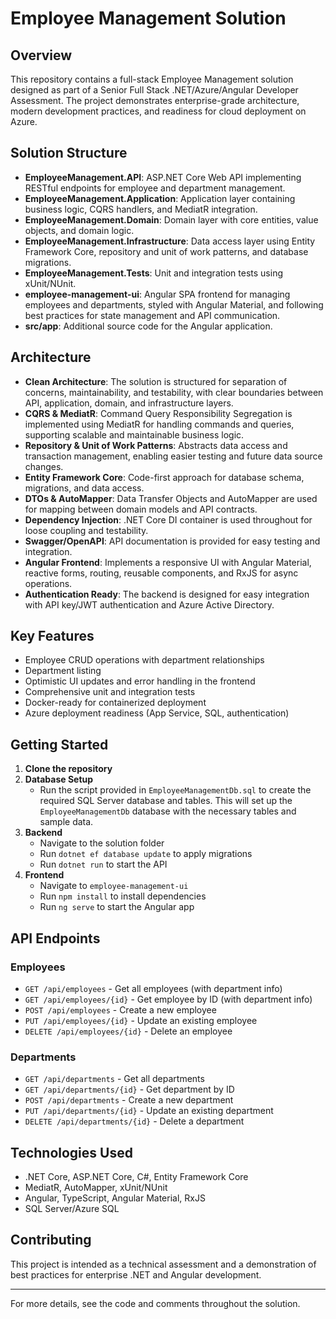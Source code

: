# Employee Management Solution

## Overview
This repository contains a full-stack Employee Management solution designed as part of a Senior Full Stack .NET/Azure/Angular Developer Assessment. The project demonstrates enterprise-grade architecture, modern development practices, and readiness for cloud deployment on Azure.

## Solution Structure
- **EmployeeManagement.API**: ASP.NET Core Web API implementing RESTful endpoints for employee and department management.
- **EmployeeManagement.Application**: Application layer containing business logic, CQRS handlers, and MediatR integration.
- **EmployeeManagement.Domain**: Domain layer with core entities, value objects, and domain logic.
- **EmployeeManagement.Infrastructure**: Data access layer using Entity Framework Core, repository and unit of work patterns, and database migrations.
- **EmployeeManagement.Tests**: Unit and integration tests using xUnit/NUnit.
- **employee-management-ui**: Angular SPA frontend for managing employees and departments, styled with Angular Material, and following best practices for state management and API communication.
- **src/app**: Additional source code for the Angular application.

## Architecture
- **Clean Architecture**: The solution is structured for separation of concerns, maintainability, and testability, with clear boundaries between API, application, domain, and infrastructure layers.
- **CQRS & MediatR**: Command Query Responsibility Segregation is implemented using MediatR for handling commands and queries, supporting scalable and maintainable business logic.
- **Repository & Unit of Work Patterns**: Abstracts data access and transaction management, enabling easier testing and future data source changes.
- **Entity Framework Core**: Code-first approach for database schema, migrations, and data access.
- **DTOs & AutoMapper**: Data Transfer Objects and AutoMapper are used for mapping between domain models and API contracts.
- **Dependency Injection**: .NET Core DI container is used throughout for loose coupling and testability.
- **Swagger/OpenAPI**: API documentation is provided for easy testing and integration.
- **Angular Frontend**: Implements a responsive UI with Angular Material, reactive forms, routing, reusable components, and RxJS for async operations.
- **Authentication Ready**: The backend is designed for easy integration with API key/JWT authentication and Azure Active Directory.

## Key Features
- Employee CRUD operations with department relationships
- Department listing
- Optimistic UI updates and error handling in the frontend
- Comprehensive unit and integration tests
- Docker-ready for containerized deployment
- Azure deployment readiness (App Service, SQL, authentication)

## Getting Started
1. **Clone the repository**
2. **Database Setup**
   - Run the script provided in `EmployeeManagementDb.sql` to create the required SQL Server database and tables. This will set up the `EmployeeManagementDb` database with the necessary tables and sample data.
3. **Backend**
   - Navigate to the solution folder
   - Run `dotnet ef database update` to apply migrations
   - Run `dotnet run` to start the API
4. **Frontend**
   - Navigate to `employee-management-ui`
   - Run `npm install` to install dependencies
   - Run `ng serve` to start the Angular app

## API Endpoints

### Employees
- `GET /api/employees` - Get all employees (with department info)
- `GET /api/employees/{id}` - Get employee by ID (with department info)
- `POST /api/employees` - Create a new employee
- `PUT /api/employees/{id}` - Update an existing employee
- `DELETE /api/employees/{id}` - Delete an employee

### Departments
- `GET /api/departments` - Get all departments
- `GET /api/departments/{id}` - Get department by ID
- `POST /api/departments` - Create a new department
- `PUT /api/departments/{id}` - Update an existing department
- `DELETE /api/departments/{id}` - Delete a department

## Technologies Used
- .NET Core, ASP.NET Core, C#, Entity Framework Core
- MediatR, AutoMapper, xUnit/NUnit
- Angular, TypeScript, Angular Material, RxJS
- SQL Server/Azure SQL

## Contributing
This project is intended as a technical assessment and a demonstration of best practices for enterprise .NET and Angular development.

---

For more details, see the code and comments throughout the solution. 